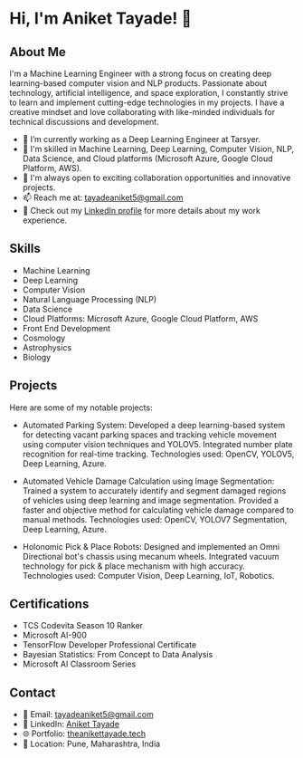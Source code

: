 # Hi, I'm Aniket Tayade! 👋

## About Me

I'm a Machine Learning Engineer with a strong focus on creating deep learning-based computer vision and NLP products. Passionate about technology, artificial intelligence, and space exploration, I constantly strive to learn and implement cutting-edge technologies in my projects. I have a creative mindset and love collaborating with like-minded individuals for technical discussions and development.

- 🔭 I’m currently working as a Deep Learning Engineer at Tarsyer.
- 🌱 I'm skilled in Machine Learning, Deep Learning, Computer Vision, NLP, Data Science, and Cloud platforms (Microsoft Azure, Google Cloud Platform, AWS).
- 👯 I'm always open to exciting collaboration opportunities and innovative projects.
- 📫 Reach me at: tayadeaniket5@gmail.com
- 💼 Check out my [LinkedIn profile](https://www.linkedin.com/in/aniket-tayade) for more details about my work experience.

## Skills

- Machine Learning
- Deep Learning
- Computer Vision
- Natural Language Processing (NLP)
- Data Science
- Cloud Platforms: Microsoft Azure, Google Cloud Platform, AWS
- Front End Development
- Cosmology
- Astrophysics
- Biology

## Projects

Here are some of my notable projects:

- Automated Parking System: Developed a deep learning-based system for detecting vacant parking spaces and tracking vehicle movement using computer vision techniques and YOLOV5. Integrated number plate recognition for real-time tracking. Technologies used: OpenCV, YOLOV5, Deep Learning, Azure.

- Automated Vehicle Damage Calculation using Image Segmentation: Trained a system to accurately identify and segment damaged regions of vehicles using deep learning and image segmentation. Provided a faster and objective method for calculating vehicle damage compared to manual methods. Technologies used: OpenCV, YOLOV7 Segmentation, Deep Learning, Azure.

- Holonomic Pick & Place Robots: Designed and implemented an Omni Directional bot's chassis using mecanum wheels. Integrated vacuum technology for pick & place mechanism with high accuracy. Technologies used: Computer Vision, Deep Learning, IoT, Robotics.

## Certifications

- TCS Codevita Season 10 Ranker
- Microsoft AI-900
- TensorFlow Developer Professional Certificate
- Bayesian Statistics: From Concept to Data Analysis
- Microsoft AI Classroom Series

## Contact

- 📧 Email: tayadeaniket5@gmail.com
- 💼 LinkedIn: [Aniket Tayade](https://www.linkedin.com/in/aniket-tayade)
- 🌐 Portfolio: [theanikettayade.tech](https://theanikettayade.tech)
- 📍 Location: Pune, Maharashtra, India
